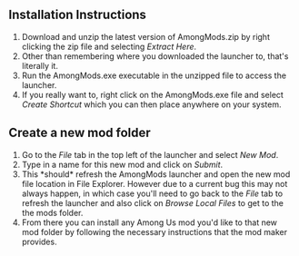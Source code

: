 Installation Instructions
-
1. Download and unzip the latest version of AmongMods.zip by right clicking the zip file and selecting *Extract Here*.
2. Other than remembering where you downloaded the launcher to, that's literally it.
3. Run the AmongMods.exe executable in the unzipped file to access the launcher.
4. If you really want to, right click on the AmongMods.exe file and select *Create Shortcut* which you can then place anywhere on your system.

## Create a new mod folder
1. Go to the *File* tab in the top left of the launcher and select *New Mod*.
2. Type in a name for this new mod and click on *Submit*.
3. This \*should* refresh the AmongMods launcher and open the new mod file location in File Explorer. However due to a current bug this may not always happen, in which case you'll need to go back to the *File* tab to refresh the launcher and also click on *Browse Local Files* to get to the the mods folder.
4. From there you can install any Among Us mod you'd like to that new mod folder by following the necessary instructions that the mod maker provides.
